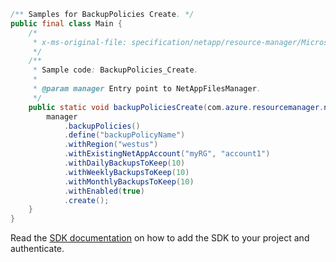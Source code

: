 ```java
/** Samples for BackupPolicies Create. */
public final class Main {
    /*
     * x-ms-original-file: specification/netapp/resource-manager/Microsoft.NetApp/stable/2021-06-01/examples/BackupPolicies_Create.json
     */
    /**
     * Sample code: BackupPolicies_Create.
     *
     * @param manager Entry point to NetAppFilesManager.
     */
    public static void backupPoliciesCreate(com.azure.resourcemanager.netapp.NetAppFilesManager manager) {
        manager
            .backupPolicies()
            .define("backupPolicyName")
            .withRegion("westus")
            .withExistingNetAppAccount("myRG", "account1")
            .withDailyBackupsToKeep(10)
            .withWeeklyBackupsToKeep(10)
            .withMonthlyBackupsToKeep(10)
            .withEnabled(true)
            .create();
    }
}
```

Read the [SDK documentation](https://github.com/Azure/azure-sdk-for-java/blob/azure-resourcemanager-netapp_1.0.0-beta.6/sdk/netapp/azure-resourcemanager-netapp/README.md) on how to add the SDK to your project and authenticate.

